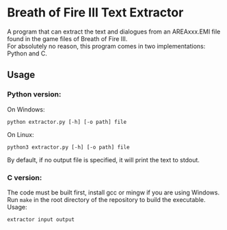 # Breath of Fire III Text Extractor
A program that can extract the text and dialogues from an AREAxxx.EMI file found in the game files of Breath of Fire III.  
For absolutely no reason, this program comes in two implementations: Python and C.

## Usage
### Python version:
On Windows:
```
python extractor.py [-h] [-o path] file
```
  
On Linux:
```
python3 extractor.py [-h] [-o path] file
```
By default, if no output file is specified, it will print the text to stdout.

### C version:
The code must be built first, install gcc or mingw if you are using Windows.  
Run `make` in the root directory of the repository to build the executable.
Usage:
```
extractor input output
```